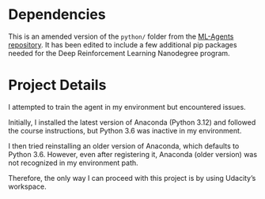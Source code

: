 # Dependencies

This is an amended version of the `python/` folder from the [ML-Agents repository](https://github.com/Unity-Technologies/ml-agents).  It has been edited to include a few additional pip packages needed for the Deep Reinforcement Learning Nanodegree program.

# Project Details

I attempted to train the agent in my environment but encountered issues. 

Initially, I installed the latest version of Anaconda (Python 3.12) and followed the course instructions, but Python 3.6 was inactive in my environment. 

I then tried reinstalling an older version of Anaconda, which defaults to Python 3.6. However, even after registering it, Anaconda (older version) was not recognized in my environment path.

Therefore, the only way I can proceed with this project is by using Udacity’s workspace.

